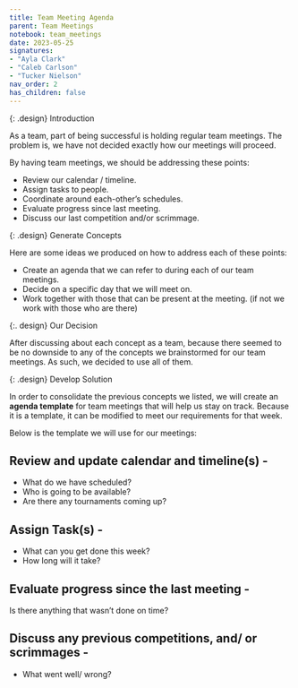 ```yaml
---
title: Team Meeting Agenda
parent: Team Meetings
notebook: team_meetings
date: 2023-05-25
signatures:
- "Ayla Clark"
- "Caleb Carlson"
- "Tucker Nielson"
nav_order: 2
has_children: false
---
```


{: .design}
Introduction 

As a team, part of being successful is holding regular team meetings. The problem is, we have not decided exactly how our meetings will proceed. ​

By having team meetings, we should be addressing these points:​

* Review our calendar / timeline.​
* Assign tasks to people.​
* Coordinate around each-other’s schedules.​
* Evaluate progress since last meeting.​
* Discuss our last competition and/or scrimmage.​

{: .design}
Generate Concepts 

Here are some ideas we produced on how to address each of these points:

* Create an agenda that we can refer to during each of our team meetings.​
* Decide on a specific day that we will meet on.​
* Work together with those that can be present at the meeting. (if not we work with those who are there) 

{:. design}
Our Decision

After discussing about each concept as a team, because there seemed to be no downside to any of the concepts we brainstormed for our team meetings. As such, we decided to use all of them. 

{: .design}
Develop Solution

In order to consolidate the previous concepts we listed, we will create an **agenda template** for team meetings that will help us stay on track. Because it is a template, it can be modified to meet our requirements for that week.​

Below is the template we will use for our meetings:

## Review and update calendar and timeline(s) -

* What do we have scheduled?
* Who is going to be available?
* Are there any tournaments coming up?

## Assign Task(s) -

* What can you get done this week?
* How long will it take?

## Evaluate progress since the last meeting -

Is there anything that wasn’t done on time?

## Discuss any previous competitions, and/ or scrimmages -

* What went well/ wrong?